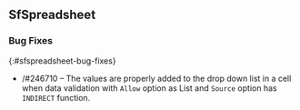 ## SfSpreadsheet

### Bug Fixes
{:#sfspreadsheet-bug-fixes}

* /#246710 – The values are  properly added to the drop down list in a cell when data validation with `Allow` option as List and `Source` option has `INDIRECT` function.
